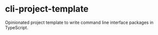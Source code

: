 # cli-project-template
Opinionated project template to write command line interface packages in TypeScript.

